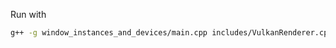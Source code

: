 Run with
```bash
g++ -g window_instances_and_devices/main.cpp includes/VulkanRenderer.cpp -o VulkanApp -lglfw -lvulka
```